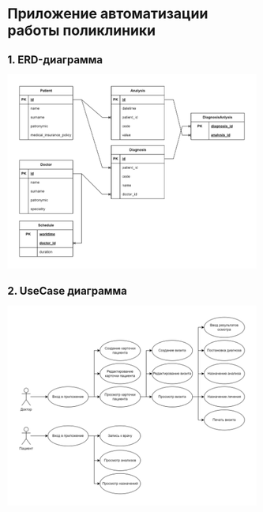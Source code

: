 # Приложение автоматизации работы поликлиники
## 1. ERD-диаграмма
![ERD-диаграмма](ERD.png "ERD-диаграмма")
## 2. UseCase диаграмма
![UseCase диаграмма](UseCase.png "UseCase диаграмма")